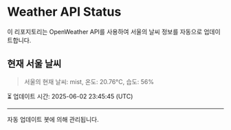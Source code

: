 
# Weather API Status

이 리포지토리는 OpenWeather API를 사용하여 서울의 날씨 정보를 자동으로 업데이트합니다.

## 현재 서울 날씨
> 서울의 현재 날씨: mist, 온도: 20.76°C, 습도: 56%

⏳ 업데이트 시간: 2025-06-02 23:45:45 (UTC)

---
자동 업데이트 봇에 의해 관리됩니다.
